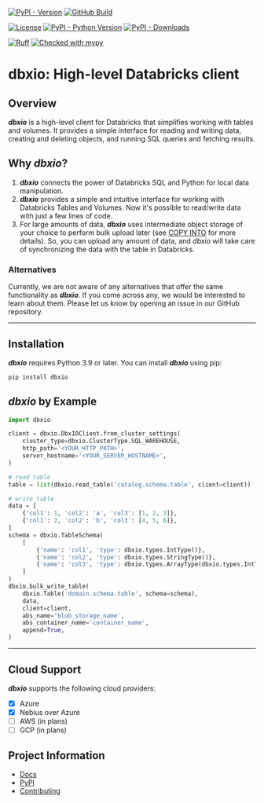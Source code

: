 [![PyPI - Version](https://img.shields.io/pypi/v/dbxio)](https://pypi.org/project/dbxio/)
[![GitHub Build](https://github.com/Toloka/dbxio/workflows/Tests/badge.svg)](https://github.com/Toloka/dbxio/actions)

[![License](https://img.shields.io/:license-Apache%202-blue.svg)](https://www.apache.org/licenses/LICENSE-2.0.txt)
[![PyPI - Python Version](https://img.shields.io/pypi/pyversions/dbxio.svg)](https://pypi.org/project/dbxio/)
[![PyPI - Downloads](https://img.shields.io/pepy/dt/dbxio)](https://pypi.org/project/dbxio/)

[![Ruff](https://img.shields.io/endpoint?url=https://raw.githubusercontent.com/astral-sh/ruff/main/assets/badge/v2.json)](https://github.com/astral-sh/ruff)
[![Checked with mypy](http://www.mypy-lang.org/static/mypy_badge.svg)](http://mypy-lang.org/)

# dbxio: High-level Databricks client

## Overview

**_dbxio_** is a high-level client for Databricks that simplifies working with tables and volumes.
It provides a simple interface for reading and writing data, creating and deleting objects, and running SQL queries and
fetching results.

## Why _dbxio_?

1. **_dbxio_** connects the power of Databricks SQL and Python for local data manipulation.
2. **_dbxio_** provides a simple and intuitive interface for working with Databricks Tables and Volumes.
   Now it's possible to read/write data with just a few lines of code.
3. For large amounts of data, **_dbxio_** uses intermediate object storage of your choice to perform bulk upload later
   (see [COPY INTO](https://docs.databricks.com/en/sql/language-manual/delta-copy-into.html) for more details).
   So, you can upload any amount of data, and _dbxio_ will take care of synchronizing the data with the table in
   Databricks.

### Alternatives

Currently, we are not aware of any alternatives that offer the same functionality as **_dbxio_**.
If you come across any, we would be interested to learn about them.
Please let us know by opening an issue in our GitHub repository.

---

## Installation

**_dbxio_** requires Python 3.9 or later. You can install **_dbxio_** using pip:

```bash
pip install dbxio
```

## _dbxio_ by Example

```python
import dbxio

client = dbxio.DbxIOClient.from_cluster_settings(
    cluster_type=dbxio.ClusterType.SQL_WAREHOUSE,
    http_path='<YOUR_HTTP_PATH>',
    server_hostname='<YOUR_SERVER_HOSTNAME>',
)

# read table
table = list(dbxio.read_table('catalog.schema.table', client=client))

# write table
data = [
    {'col1': 1, 'col2': 'a', 'col3': [1, 2, 3]},
    {'col1': 2, 'col2': 'b', 'col3': [4, 5, 6]},
]
schema = dbxio.TableSchema(
    [
        {'name': 'col1', 'type': dbxio.types.IntType()},
        {'name': 'col2', 'type': dbxio.types.StringType()},
        {'name': 'col3', 'type': dbxio.types.ArrayType(dbxio.types.IntType())},
    ]
)
dbxio.bulk_write_table(
    dbxio.Table('domain.schema.table', schema=schema),
    data,
    client=client,
    abs_name='blob_storage_name',
    abs_container_name='container_name',
    append=True,
)
```

---

## Cloud Support

**_dbxio_** supports the following cloud providers:

- [x] Azure
- [x] Nebius over Azure
- [ ] AWS (in plans)
- [ ] GCP (in plans)

## Project Information

- [Docs](docs/README.md)
- [PyPI](https://pypi.org/project/dbxio/)
- [Contributing](CONTRIBUTING.md)
